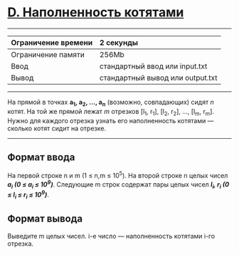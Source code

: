 # [D. Наполненность котятами](https://contest.yandex.ru/contest/29396/problems/D/)

---
| Ограничение времени | 2 секунды |
| :--- | :--- |
| Ограничение памяти | 256Mb |
| Ввод | стандартный ввод или input.txt |
| Вывод | стандартный вывод или output.txt |
---
На прямой в точках **a<sub>1</sub>, a<sub>2</sub>, …, a<sub>n</sub>** (возможно, совпадающих) сидят *n* котят. На той же прямой лежат *m* отрезков [l<sub>1</sub>, r<sub>1</sub>], [l<sub>2</sub>, r<sub>2</sub>], …, [l<sub>m</sub>, r<sub>m</sub>]. Нужно для каждого отрезка узнать его наполненность котятами — сколько котят сидит на отрезке.

---
## Формат ввода
На первой строке n и m (1 ≤ n,m ≤ 10<sup>5</sup>). На второй строке n целых чисел ***a<sub>i</sub> (0 ≤ a<sub>i</sub> ≤ 10<sup>9</sup>)***. Следующие m строк содержат пары целых чисел ***l<sub>i</sub>, r<sub>i</sub> (0 ≤ l<sub>i</sub> ≤ r<sub>i</sub> ≤ 10<sup>9</sup>)***.

## Формат вывода
Выведите m целых чисел. i-е число — наполненность котятами i-го отрезка.
